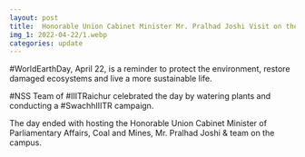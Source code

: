 ```yaml
---
layout: post
title:  Honorable Union Cabinet Minister Mr. Pralhad Joshi Visit on the occasion of World Earth Day
img_1: 2022-04-22/1.webp
categories: update
---
```

#WorldEarthDay, April 22, is a reminder to protect the environment, restore damaged ecosystems and live a more sustainable life.

#NSS Team of #IIITRaichur celebrated the day by watering plants and conducting a #SwachhIIITR campaign.

The day ended with hosting the Honorable Union Cabinet Minister of Parliamentary Affairs, Coal and Mines, Mr. Pralhad Joshi & team on the campus.